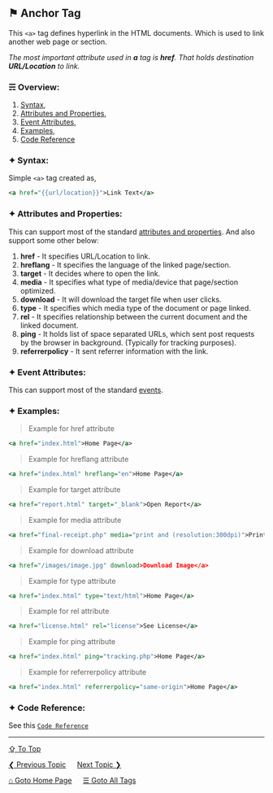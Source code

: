 ## &#9873; Anchor Tag
This `<a>` tag defines hyperlink in the HTML documents. Which is used to link another web page or section.

*The most important attribute used in **a** tag is **href**. That holds destination **URL/Location** to link.*

### &#9780; Overview:
1. [Syntax](#-syntax),
2. [Attributes and Properties](#-attributes-and-properties),
3. [Event Attributes](#-event-attributes),
4. [Examples](#-examples),
5. [Code Reference](#-code-reference)

### &#10022; Syntax:

Simple `<a>` tag created as, 
```xml
<a href="{{url/location}}">Link Text</a>
```

### &#10022; Attributes and Properties:
This can support most of the standard [attributes and properties](../docs/attributes-and-properties.md).
And also support some other below:
1. **href** - It specifies URL/Location to link.
2. **hreflang** - It specifies the language of the linked page/section.
3. **target** - It decides where to open the link.
4. **media** - It specifies what type of media/device that page/section optimized.
5. **download** - It will download the target file when user clicks.
6. **type** - It specifies which media type of the document or page linked. 
7. **rel** - It specifies relationship between the current document and the linked document.
8. **ping** - It holds list of space separated URLs, which sent post requests by the browser in background. (Typically for tracking purposes).
9. **referrerpolicy** - It sent referrer information with the link.

### &#10022; Event Attributes:
This can support most of the standard [events](../docs/events.md).

### &#10022; Examples:
> Example for href attribute
```xml
<a href="index.html">Home Page</a>
```
> Example for hreflang attribute 
```xml
<a href="index.html" hreflang="en">Home Page</a>
```
> Example for target attribute
```xml
<a href="report.html" target="_blank">Open Report</a>
```
> Example for media attribute
```xml
<a href="final-receipt.php" media="print and (resolution:300dpi)">Print Receipt</a>
```
> Example for download attribute
```xml
<a href="/images/image.jpg" download>Download Image</a>
```
> Example for type attribute
```xml
<a href="index.html" type="text/html">Home Page</a>
```
> Example for rel attribute
```xml
<a href="license.html" rel="license">See License</a>
```
> Example for ping attribute
```xml
<a href="index.html" ping="tracking.php">Home Page</a>
```
> Example for referrerpolicy attribute
```xml
<a href="index.html" referrerpolicy="same-origin">Home Page</a>
```

### &#10022; Code Reference:
See this [`Code Reference`](../code/a-tag.html)

---
[&#8682; To Top](#-anchor-tag)

[&#10094; Previous Topic](./doctype.md) &emsp; [Next Topic &#10095;](./abbr-tag.md)

[&#8962; Goto Home Page](../README.md) &emsp; [&#9776; Goto All Tags](../all-tags.md)

